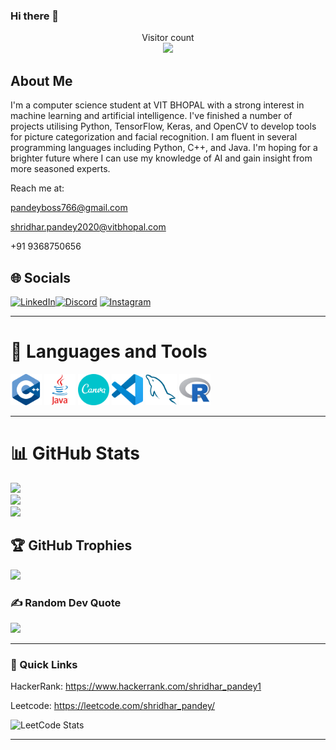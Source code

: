 ### Hi there 👋

<p align="center"> 
  Visitor count<br>
  <img src="https://profile-counter.glitch.me/Shridhar-Pandey/count.svg" />
</p>

## About Me
I'm a computer science student at VIT BHOPAL with a strong interest in machine learning and artificial intelligence. I've finished a number of projects utilising Python, TensorFlow, Keras, and OpenCV to develop tools for picture categorization and facial recognition. I am fluent in several programming languages including Python, C++, and Java. I'm hoping for a brighter future where I can use my knowledge of AI and gain insight from more seasoned experts.

Reach me at: 

pandeyboss766@gmail.com

shridhar.pandey2020@vitbhopal.com

+91 9368750656


## 🌐 Socials

<!-- <div id="header" align="center">
  <img src="https://media.giphy.com/media/M9gbBd9nbDrOTu1Mqx/giphy.gif" width="100"/>
</div> -->

 [![LinkedIn](https://img.shields.io/badge/LinkedIn-%230077B5.svg?logo=linkedin&logoColor=white)](https://www.linkedin.com/in/shridhar-pandey)[![Discord](https://img.shields.io/badge/Discord-@shridhar%20Pandey#8065-7289DA?logo=discord&logoColor=white)](https://discord.gg/#8065)
[![Instagram](https://img.shields.io/badge/Instagram-%23E4405F.svg?logo=Instagram&logoColor=white)](https://www.instagram.com/shridhar_siddheshwar_pandey/) 

---

# :book: Languages and Tools

<img src="https://github.com/devicons/devicon/blob/master/icons/cplusplus/cplusplus-original.svg" alt="Cplusplus logo"  width="50" height ="50" />  <img src="https://github.com/devicons/devicon/blob/master/icons/java/java-original-wordmark.svg" alt="JAVA logo"  width="50" height ="50" />  <img src="https://github.com/devicons/devicon/blob/master/icons/canva/canva-original.svg" alt="Canva logo"  width="50" height ="50" /> <img src="https://github.com/devicons/devicon/blob/master/icons/vscode/vscode-original.svg" alt="VSCode logo"  width="50" height ="50" />  <img src="https://github.com/devicons/devicon/blob/master/icons/mysql/mysql-original.svg" alt="MySQl logo"  width="50" height ="50" /> <img src="https://github.com/devicons/devicon/blob/master/icons/r/r-original.svg" alt="R logo"  width="50" height ="50" /> 

---

# 📊 GitHub Stats
![](https://github-readme-stats.vercel.app/api?username=Shridhar-Pandey&theme=radical&hide_border=true&include_all_commits=false&count_private=false)<br/>
![](https://github-readme-streak-stats.herokuapp.com/?user=Shridhar-Pandey&theme=radical&hide_border=true)<br/>
![](https://github-readme-stats.vercel.app/api/top-langs/?username=Shridhar-Pandey&theme=radical&hide_border=true&include_all_commits=false&count_private=false&layout=compact)

## 🏆 GitHub Trophies
![](https://github-profile-trophy.vercel.app/?username=Shridhar-Pandey&theme=radical&no-frame=false&no-bg=true&margin-w=4)

### ✍ Random Dev Quote
![](https://quotes-github-readme.vercel.app/api?type=horizontal&theme=radical)

<!-- [![](https://visitcount.itsvg.in/api?id=Shridhar-Pandey&icon=6&color=0)](https://visitcount.itsvg.in) -->

---

### :link: Quick Links
HackerRank: 
https://www.hackerrank.com/shridhar_pandey1

Leetcode: 
https://leetcode.com/shridhar_pandey/

![LeetCode Stats](https://leetcode-stats-six.vercel.app/api?username=shridhar_pandey&theme=dark)


---
<!--
**Shridhar-Pandey/Shridhar-Pandey** is a ✨ _special_ ✨ repository because its `README.md` (this file) appears on your GitHub profile.

Here are some ideas to get you started:

- 🔭 I’m currently working on ...
- 🌱 I’m currently learning ...
- 👯 I’m looking to collaborate on ...
- 🤔 I’m looking for help with ...
- 💬 Ask me about ...
- 📫 How to reach me: ...
- 😄 Pronouns: ...
- ⚡ Fun fact: ...
-->
